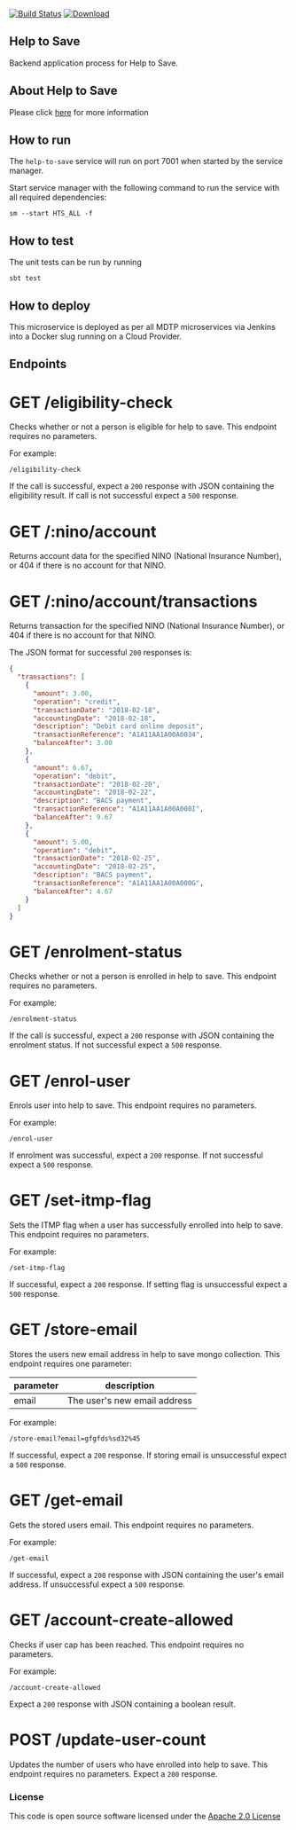 [![Build Status](https://travis-ci.org/hmrc/help-to-save.svg)](https://travis-ci.org/hmrc/help-to-save) [ ![Download](https://api.bintray.com/packages/hmrc/releases/help-to-save/images/download.svg) ](https://bintray.com/hmrc/releases/help-to-save/_latestVersion)

## Help to Save 

Backend application process for Help to Save.

## About Help to Save

Please click [here](https://github.com/hmrc/help-to-save-frontend#product-repos) for more information

## How to run

The `help-to-save` service will run on port 7001 when started by the service manager.

Start service manager with the following command to run the service with all required dependencies:
```
sm --start HTS_ALL -f
```

## How to test

The unit tests can be run by running
```
sbt test
```

## How to deploy

This microservice is deployed as per all MDTP microservices via Jenkins into a Docker slug running on a Cloud Provider.

## Endpoints

# GET /eligibility-check
 Checks whether or not a person is eligible for help to save. This endpoint requires no parameters.
 
 For example:
 ```
 /eligibility-check
 ```
 If the call is successful, expect a `200` response with JSON containing the eligibility result. If call is not successful expect a `500`
 response.

# GET /:nino/account
 Returns account data for the specified NINO (National Insurance Number), or 404 if there is no account for that NINO.
 
# GET /:nino/account/transactions
 Returns transaction for the specified NINO (National Insurance Number), or 404 if there is no account for that NINO.
 
  The JSON format for successful `200` responses is:

```json  
{
  "transactions": [
    {
      "amount": 3.00,
      "operation": "credit",
      "transactionDate": "2018-02-18",
      "accountingDate": "2018-02-18",
      "description": "Debit card online deposit",
      "transactionReference": "A1A11AA1A00A0034",
      "balanceAfter": 3.00
    },
    {
      "amount": 6.67,
      "operation": "debit",
      "transactionDate": "2018-02-20",
      "accountingDate": "2018-02-22",
      "description": "BACS payment",
      "transactionReference": "A1A11AA1A00A000I",
      "balanceAfter": 9.67
    },
    {
      "amount": 5.00,
      "operation": "debit",
      "transactionDate": "2018-02-25",
      "accountingDate": "2018-02-25",
      "description": "BACS payment",
      "transactionReference": "A1A11AA1A00A000G",
      "balanceAfter": 4.67
    }
  ]
}
```

# GET /enrolment-status
 Checks whether or not a person is enrolled in help to save. This endpoint requires no parameters.

  For example:
   ```
   /enrolment-status
   ```
  If the call is successful, expect a `200` response with JSON containing the enrolment status. If not successful expect a `500`
  response.

# GET /enrol-user
 Enrols user into help to save. This endpoint requires no parameters.

  For example:
   ```
   /enrol-user
   ```
  If enrolment was successful, expect a `200` response. If not successful expect a `500` response.

# GET /set-itmp-flag
 Sets the ITMP flag when a user has successfully enrolled into help to save. This endpoint requires no parameters.

  For example:
   ```
   /set-itmp-flag
   ```
   If successful, expect a `200` response. If setting flag is unsuccessful expect a `500` response.

# GET /store-email
 Stores the users new email address in help to save mongo collection. This endpoint requires one parameter:

  | parameter      | description                                      |
  |----------------|--------------------------------------------------|
  | email          | The user's new email address                     |

  For example:
   ```
   /store-email?email=gfgfds%sd32%45
   ```
   If successful, expect a `200` response. If storing email is unsuccessful expect a `500` response.

# GET /get-email
 Gets the stored users email. This endpoint requires no parameters.

  For example:
   ```
   /get-email
   ```
   If successful, expect a `200` response with JSON containing the user's email address. If unsuccessful expect a `500` response.

# GET /account-create-allowed
 Checks if user cap has been reached. This endpoint requires no parameters.

  For example:
   ```
   /account-create-allowed
   ```
   Expect a `200` response with JSON containing a boolean result.

# POST /update-user-count
 Updates the number of users who have enrolled into help to save. This endpoint requires no parameters.
 Expect a `200` response.


### License 

This code is open source software licensed under the [Apache 2.0 License]("http://www.apache.org/licenses/LICENSE-2.0.html")
